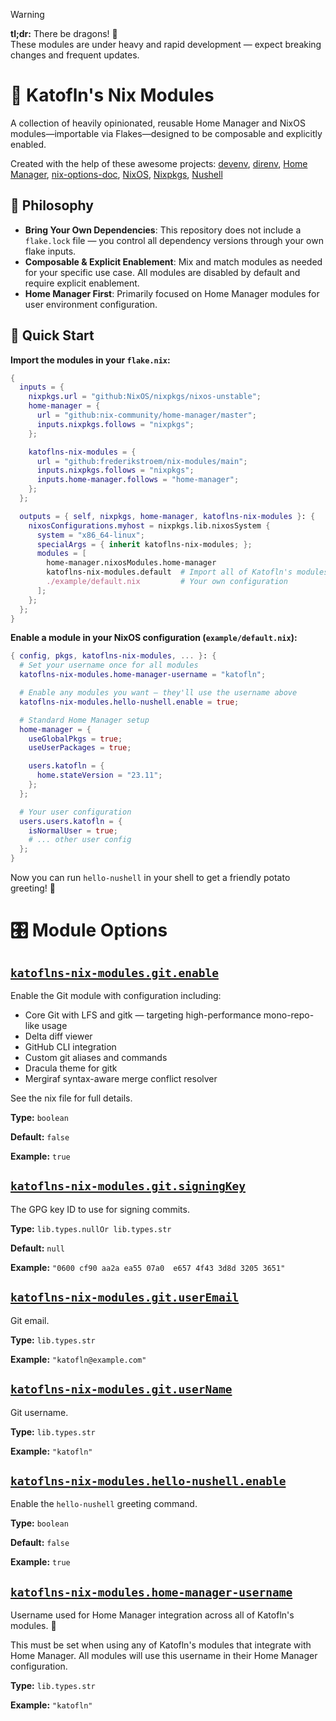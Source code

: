 > [!WARNING]
> **tl;dr:** There be dragons! 🐉<br>
> These modules are under heavy and rapid development — expect breaking changes and frequent updates.

# 🥔 Katofln's Nix Modules
A collection of heavily opinionated, reusable Home Manager and NixOS modules—importable via Flakes—designed to be composable and explicitly enabled.

Created with the help of these awesome projects:
[devenv](https://github.com/cachix/devenv),
[direnv](https://github.com/direnv/direnv),
[Home Manager](https://github.com/nix-community/home-manager),
[nix-options-doc](https://github.com/Thunderbottom/nix-options-doc),
[NixOS](https://nixos.org/),
[Nixpkgs](https://github.com/NixOS/nixpkgs),
[Nushell](https://github.com/nushell/nushell)

## 🎯 Philosophy
- **Bring Your Own Dependencies**: This repository does not include a `flake.lock` file — you control all dependency versions through your own flake inputs.
- **Composable & Explicit Enablement**: Mix and match modules as needed for your specific use case. All modules are disabled by default and require explicit enablement.
- **Home Manager First**: Primarily focused on Home Manager modules for user environment configuration.

## 🚀 Quick Start
**Import the modules in your `flake.nix`:**

```nix
{
  inputs = {
    nixpkgs.url = "github:NixOS/nixpkgs/nixos-unstable";
    home-manager = {
      url = "github:nix-community/home-manager/master";
      inputs.nixpkgs.follows = "nixpkgs";
    };

    katoflns-nix-modules = {
      url = "github:frederikstroem/nix-modules/main";
      inputs.nixpkgs.follows = "nixpkgs";
      inputs.home-manager.follows = "home-manager";
    };
  };

  outputs = { self, nixpkgs, home-manager, katoflns-nix-modules }: {
    nixosConfigurations.myhost = nixpkgs.lib.nixosSystem {
      system = "x86_64-linux";
      specialArgs = { inherit katoflns-nix-modules; };
      modules = [
        home-manager.nixosModules.home-manager
        katoflns-nix-modules.default  # Import all of Katofln's modules; everything is disabled by default
        ./example/default.nix         # Your own configuration
      ];
    };
  };
}
```

**Enable a module in your NixOS configuration (`example/default.nix`):**

```nix
{ config, pkgs, katoflns-nix-modules, ... }: {
  # Set your username once for all modules
  katoflns-nix-modules.home-manager-username = "katofln";

  # Enable any modules you want — they'll use the username above
  katoflns-nix-modules.hello-nushell.enable = true;

  # Standard Home Manager setup
  home-manager = {
    useGlobalPkgs = true;
    useUserPackages = true;

    users.katofln = {
      home.stateVersion = "23.11";
    };
  };

  # Your user configuration
  users.users.katofln = {
    isNormalUser = true;
    # ... other user config
  };
}
```

Now you can run `hello-nushell` in your shell to get a friendly potato greeting! 🥔

# 🎛️ Module Options
## [`katoflns-nix-modules.git.enable`](modules/git/default.nix#L9)
Enable the Git module with configuration including:
- Core Git with LFS and gitk — targeting high-performance mono-repo-like usage
- Delta diff viewer
- GitHub CLI integration
- Custom git aliases and commands
- Dracula theme for gitk
- Mergiraf syntax-aware merge conflict resolver

See the nix file for full details.

**Type:** `boolean`

**Default:** `false`

**Example:** `true`

## [`katoflns-nix-modules.git.signingKey`](modules/git/default.nix#L33)
The GPG key ID to use for signing commits.

**Type:** `lib.types.nullOr lib.types.str`

**Default:** `null`

**Example:** `"0600 cf90 aa2a ea55 07a0  e657 4f43 3d8d 3205 3651"`

## [`katoflns-nix-modules.git.userEmail`](modules/git/default.nix#L27)
Git email.

**Type:** `lib.types.str`

**Example:** `"katofln@example.com"`

## [`katoflns-nix-modules.git.userName`](modules/git/default.nix#L21)
Git username.

**Type:** `lib.types.str`

**Example:** `"katofln"`

## [`katoflns-nix-modules.hello-nushell.enable`](modules/examples/hello-nushell/default.nix#L9)
Enable the `hello-nushell` greeting command.

**Type:** `boolean`

**Default:** `false`

**Example:** `true`

## [`katoflns-nix-modules.home-manager-username`](modules/default/default.nix#L5)
Username used for Home Manager integration across all of Katofln's modules. 🥔

This must be set when using any of Katofln's modules that integrate with Home Manager.
All modules will use this username in their Home Manager configuration.

**Type:** `lib.types.str`

**Example:** `"katofln"`
